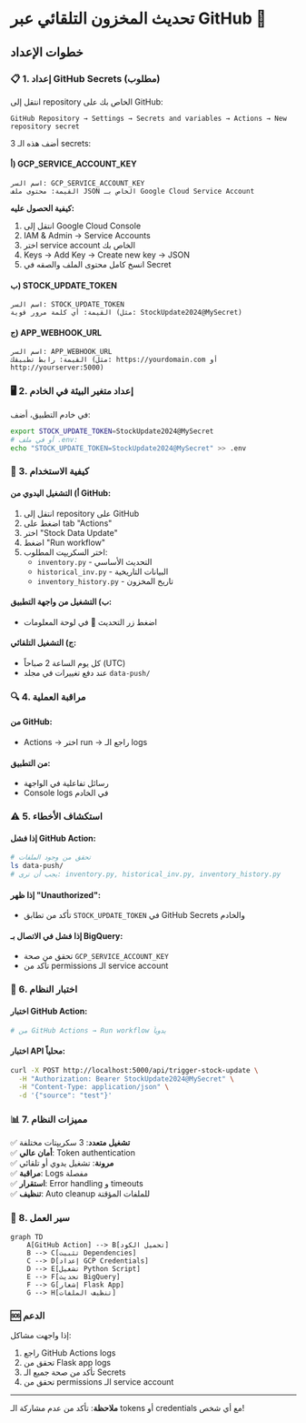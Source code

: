 # تحديث المخزون التلقائي عبر GitHub 🚀

## خطوات الإعداد

### 📋 1. إعداد GitHub Secrets (مطلوب)

انتقل إلى repository الخاص بك على GitHub:
```
GitHub Repository → Settings → Secrets and variables → Actions → New repository secret
```

أضف هذه الـ 3 secrets:

#### أ) GCP_SERVICE_ACCOUNT_KEY
```
اسم السر: GCP_SERVICE_ACCOUNT_KEY
القيمة: محتوى ملف JSON الخاص بـ Google Cloud Service Account
```
**كيفية الحصول عليه:**
1. انتقل إلى Google Cloud Console
2. IAM & Admin → Service Accounts  
3. اختر service account الخاص بك
4. Keys → Add Key → Create new key → JSON
5. انسخ كامل محتوى الملف والصقه في Secret

#### ب) STOCK_UPDATE_TOKEN  
```
اسم السر: STOCK_UPDATE_TOKEN
القيمة: أي كلمة مرور قوية (مثل: StockUpdate2024@MySecret)
```

#### ج) APP_WEBHOOK_URL
```
اسم السر: APP_WEBHOOK_URL  
القيمة: رابط تطبيقك (مثل: https://yourdomain.com أو http://yourserver:5000)
```

### 🖥️ 2. إعداد متغير البيئة في الخادم

في خادم التطبيق، أضف:
```bash
export STOCK_UPDATE_TOKEN=StockUpdate2024@MySecret
# أو في ملف .env:
echo "STOCK_UPDATE_TOKEN=StockUpdate2024@MySecret" >> .env
```

### 🎯 3. كيفية الاستخدام

#### أ) التشغيل اليدوي من GitHub:
1. انتقل إلى repository على GitHub
2. اضغط على tab "Actions"  
3. اختر "Stock Data Update"
4. اضغط "Run workflow"
5. اختر السكريپت المطلوب:
   - `inventory.py` - التحديث الأساسي
   - `historical_inv.py` - البيانات التاريخية
   - `inventory_history.py` - تاريخ المخزون

#### ب) التشغيل من واجهة التطبيق:
- اضغط زر التحديث 🔄 في لوحة المعلومات

#### ج) التشغيل التلقائي:
- كل يوم الساعة 2 صباحاً (UTC)
- عند دفع تغييرات في مجلد `data-push/`

### 🔍 4. مراقبة العملية

#### من GitHub:
- Actions → اختر run → راجع الـ logs

#### من التطبيق:
- رسائل تفاعلية في الواجهة
- Console logs في الخادم

### ⚠️ 5. استكشاف الأخطاء

#### إذا فشل GitHub Action:
```bash
# تحقق من وجود الملفات
ls data-push/
# يجب أن ترى: inventory.py, historical_inv.py, inventory_history.py
```

#### إذا ظهر "Unauthorized":
- تأكد من تطابق `STOCK_UPDATE_TOKEN` في GitHub Secrets والخادم

#### إذا فشل في الاتصال بـ BigQuery:
- تحقق من صحة `GCP_SERVICE_ACCOUNT_KEY`
- تأكد من permissions الـ service account

### 🧪 6. اختبار النظام

#### اختبار GitHub Action:
```bash
# من GitHub Actions → Run workflow يدوياً
```

#### اختبار API محلياً:
```bash
curl -X POST http://localhost:5000/api/trigger-stock-update \
  -H "Authorization: Bearer StockUpdate2024@MySecret" \
  -H "Content-Type: application/json" \
  -d '{"source": "test"}'
```

### 📊 7. مميزات النظام

✅ **تشغيل متعدد**: 3 سكريپتات مختلفة  
✅ **أمان عالي**: Token authentication  
✅ **مرونة**: تشغيل يدوي أو تلقائي  
✅ **مراقبة**: Logs مفصلة  
✅ **استقرار**: Error handling و timeouts  
✅ **تنظيف**: Auto cleanup للملفات المؤقتة  

### 🔄 8. سير العمل

```mermaid
graph TD
    A[GitHub Action] --> B[تحميل الكود]
    B --> C[تثبيت Dependencies]
    C --> D[إعداد GCP Credentials]
    D --> E[تشغيل Python Script]
    E --> F[تحديث BigQuery]
    F --> G[إشعار Flask App]
    G --> H[تنظيف الملفات]
```

### 🆘 الدعم

إذا واجهت مشاكل:
1. راجع GitHub Actions logs
2. تحقق من Flask app logs  
3. تأكد من صحة جميع الـ Secrets
4. تحقق من permissions الـ service account

---
**ملاحظة**: تأكد من عدم مشاركة الـ tokens أو credentials مع أي شخص!
